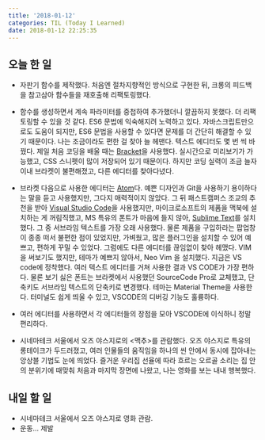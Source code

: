```yaml
---
title: '2018-01-12'
categories: TIL (Today I Learned)
date: 2018-01-12 22:25:35
---
```


## 오늘 한 일
  * 자판기 함수를 제작했다. 처음엔 절차지향적인 방식으로 구현한 뒤, 크롱의 피드백을 참고삼아 함수들을 재호출해 리팩토링했다.

  * 함수를 생성하면서 계속 파라미터를 중첩하여 추가했더니 깔끔하지 못했다. 더 리팩토링할 수 있을 것 같다. ES6 문법에 익숙해지려 노력하고 있다. 자바스크립트만으로도 도움이 되지만, ES6 문법을 사용할 수 있다면 문제를 더 간단히 해결할 수 있기 때문이다. 나는 조금이라도 편한 걸 찾아 늘 헤맨다. 텍스트 에디터도 몇 번 씩 바꿨다. 제일 처음 코딩을 배울 때는 [Bracket](http://brackets.io/)을 사용했다. 실시간으로 미리보기가 가능했고, CSS 스니펫이 많이 저장되어 있기 때문이다. 하지만 코딩 실력이 조금 늘자 이내 브라켓이 불편해졌고, 다른 에디터를 찾아다녔다. 

  * 브라켓 다음으로 사용한 에디터는 [Atom](https://atom.io/)다. 예쁜 디자인과 Git을 사용하기 용이하다는 말을 듣고 사용했지만, 그다지 매력적이지 않았다. 그 뒤 패스트캠퍼스 조교의 추천을 받아 [Visual Studio Code](https://code.visualstudio.com/)을 사용했지만, 마이크로소프트의 제품을 맥북에 설치하는 게 꺼림직했고, MS 특유의 폰트가 마음에 들지 않아, [Sublime Text](https://www.sublimetext.com/)를 설치했다. 그 중 서브라임 텍스트를 가장 오래 사용했다. 물론 제품을 구입하라는 팝업창이 종종 떠서 불편한 점이 있었지만, 가벼웠고, 많은 플러그인을 설치할 수 있어 예쁘고, 편하게 꾸밀 수 있었다. 그럼에도 다른 에디터를 끊임없이 찾아 헤맸다. VIM을 써보기도 했지만, 테마가 예쁘지 않아서, Neo Vim 을 설치했다. 지금은 VS code에 정착했다. 여러 텍스트 에디터를 거쳐 사용한 결과 VS CODE가 가장 편하다. 물론 보기 싫은 폰트는 브라켓에서 사용했던 SourceCode Pro로 교체했고, 단축키도 서브라임 텍스트의 단축키로 변경했다. 테마는 Material Theme을 사용한다. 터미널도 쉽게 띄울 수 있고, VSCODE의 디버깅 기능도 훌륭하다. 

  * 여러 에디터를 사용하면서 각 에디터들의 장점을 모아 VSCODE에 이식하니 정말 편리하다. 


  * 시네마테크 서울에서 오즈 야스지로의 <맥추>를 관람했다. 오즈 야스지로 특유의 롱테이크가 두드러졌고, 여러 인물들의 움직임을 하나의 씬 안에서 동시에 잡아내는 앙상블 기법도 눈에 띄었다. 즐거운 우리집 선율에 따라 흐르는 오르골 소리는 집 안의 분위기에 때맞춰 처음과 마지막 장면에 나왔고, 나는 영화를 보는 내내 행복했다.

## 내일 할 일
  * 시네마테크 서울에서 오즈 야스지로 영화 관람.
  * 운동... 제발